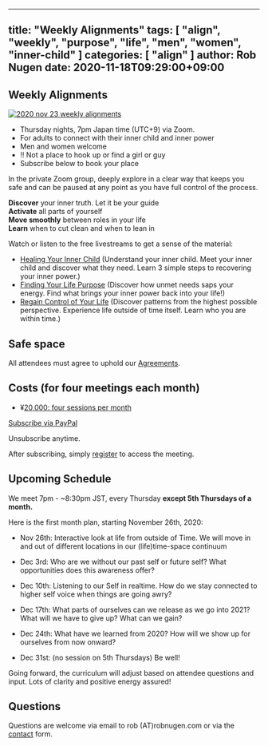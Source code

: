 
---
title: "Weekly Alignments"
tags: [ "align", "weekly", "purpose", "life", "men", "women", "inner-child" ]
categories: [ "align" ]
author: Rob Nugen
date: 2020-11-18T09:29:00+09:00
---

## Weekly Alignments ##

[![2020 nov 23 weekly alignments](//b.robnugen.com/blog/2020/thumbs/2020_nov_23_weekly_alignments.jpg)](//b.robnugen.com/blog/2020/2020_nov_23_weekly_alignments.jpg)

* Thursday nights, 7pm Japan time (UTC+9) via Zoom.
* For adults to connect with their inner child and inner power
* Men and women welcome
* !! Not a place to hook up or find a girl or guy
* Subscribe below to book your place

In the private Zoom group, deeply explore in a clear way that keeps
you safe and can be paused at any point as you have full control of
the process.

**Discover** your inner truth. Let it be your guide
<br>**Activate** all parts of yourself
<br>**Move smoothly** between roles in your life
<br>**Learn** when to cut clean and when to lean in

Watch or listen to the free livestreams to get a sense of the material:

* [Healing Your Inner Child](/blog/2020/11/02/healing-inner-child-free-online-workshop/)
  (Understand your inner child. Meet your inner child and discover
  what they need. Learn 3 simple steps to recovering your inner
  power.)
* [Finding Your Life Purpose](/blog/2020/11/12/finding-your-life-purpose-video-replay/)
  (Discover how unmet needs saps your energy.  Find what brings your
  inner power back into your life!)
* [Regain Control of Your Life](/blog/2020/11/19/livestream-replay-regain-control-of-your-life/)
  (Discover patterns from the highest possible perspective. Experience
  life outside of time itself. Learn who you are within time.)

## Safe space ##

All attendees must agree to uphold our [Agreements](agreements).

## Costs (for four meetings each month) ##

* ¥[20,000: four sessions per month](https://py.pl/1QdAcu)

[Subscribe via PayPal](https://py.pl/1QdAcu)

Unsubscribe anytime.

After subscribing, simply [register](registration/) to access the meeting.

## Upcoming Schedule ##

We meet 7pm - ~8:30pm JST, every Thursday **except 5th Thursdays of a month.**

Here is the first month plan, starting November 26th, 2020:

* Nov 26th: Interactive look at life from outside of Time.  We will move in and
  out of different locations in our (life)time-space continuum

* Dec 3rd: Who are we without our past self or future self?  What opportunities
  does this awareness offer?

* Dec 10th: Listening to our Self in realtime.  How do we stay connected to
  higher self voice when things are going awry?

* Dec 17th: What parts of ourselves can we release as we go into 2021?  What
  will we have to give up?  What can we gain?

* Dec 24th: What have we learned from 2020?  How will we show up for
  ourselves from now onward?

* Dec 31st: (no session on 5th Thursdays)  Be well!

Going forward, the curriculum will adjust based on attendee questions
and input.  Lots of clarity and positive energy assured!

## Questions ##

Questions are welcome via email to rob (A<span>T</span>)robnugen.com or via the
[contact](/contact/) form.
